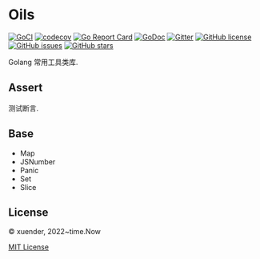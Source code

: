 # Oils

[![GoCI](https://github.com/xuender/oils/workflows/Go/badge.svg)](https://github.com/xuender/oils/actions)
[![codecov](https://codecov.io/gh/xuender/oils/branch/main/graph/badge.svg?token=8CTpNIHxYT)](https://codecov.io/gh/xuender/oils)
[![Go Report Card](https://goreportcard.com/badge/github.com/xuender/oils)](https://goreportcard.com/report/github.com/xuender/oils)
[![GoDoc](https://godoc.org/github.com/xuender/oils?status.svg)](https://pkg.go.dev/github.com/xuender/oils)
[![Gitter](https://badges.gitter.im/xuender-oils/community.svg)](https://gitter.im/xuender-oils/community?utm_source=badge&utm_medium=badge&utm_campaign=pr-badge)
[![GitHub license](https://img.shields.io/github/license/xuender/oils)](https://github.com/xuender/oils/blob/main/LICENSE)
[![GitHub issues](https://img.shields.io/github/issues/xuender/oils)](https://github.com/xuender/oils/issues)
[![GitHub stars](https://img.shields.io/github/stars/xuender/oils)](https://github.com/xuender/oils/stargazers)

Golang 常用工具类库.

## Assert

测试断言.

## Base

- Map
- JSNumber
- Panic
- Set
- Slice

## License

© xuender, 2022~time.Now

[MIT License](https://github.com/xuender/oils/blob/master/License)
